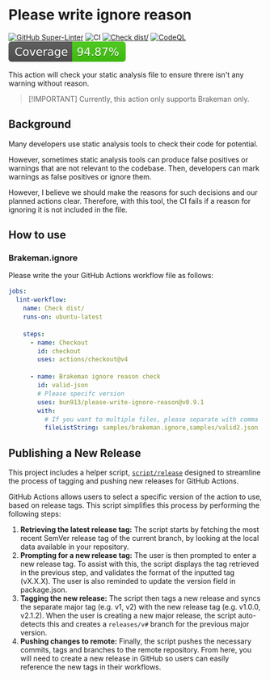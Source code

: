 # Please write ignore reason

[![GitHub Super-Linter](https://github.com/actions/typescript-action/actions/workflows/linter.yml/badge.svg)](https://github.com/super-linter/super-linter)
![CI](https://github.com/actions/typescript-action/actions/workflows/ci.yml/badge.svg)
[![Check dist/](https://github.com/actions/typescript-action/actions/workflows/check-dist.yml/badge.svg)](https://github.com/actions/typescript-action/actions/workflows/check-dist.yml)
[![CodeQL](https://github.com/actions/typescript-action/actions/workflows/codeql-analysis.yml/badge.svg)](https://github.com/actions/typescript-action/actions/workflows/codeql-analysis.yml)
[![Coverage](./badges/coverage.svg)](./badges/coverage.svg)

This action will check your static analysis file to ensure threre isn't any
warning without reason.

> [!IMPORTANT] Currently, this action only supports Brakeman only.

## Background

Many developers use static analysis tools to check their code for potential.

However, sometimes static analysis tools can produce false positives or warnings
that are not relevant to the codebase. Then, developers can mark warnings as
false positives or ignore them.

However, I believe we should make the reasons for such decisions and our planned
actions clear. Therefore, with this tool, the CI fails if a reason for ignoring
it is not included in the file.

## How to use

### Brakeman.ignore

Please write the your GitHub Actions workflow file as follows:

```yaml
jobs:
  lint-workflow:
    name: Check dist/
    runs-on: ubuntu-latest

    steps:
      - name: Checkout
        id: checkout
        uses: actions/checkout@v4

      - name: Brakeman ignore reason check
        id: valid-json
        # Please specifc version
        uses: bun913/please-write-ignore-reason@v0.9.1
        with:
          # If you want to multiple files, please separate with comma
          fileListString: samples/brakeman.ignore,samples/valid2.json
```

## Publishing a New Release

This project includes a helper script, [`script/release`](./script/release)
designed to streamline the process of tagging and pushing new releases for
GitHub Actions.

GitHub Actions allows users to select a specific version of the action to use,
based on release tags. This script simplifies this process by performing the
following steps:

1. **Retrieving the latest release tag:** The script starts by fetching the most
   recent SemVer release tag of the current branch, by looking at the local data
   available in your repository.
1. **Prompting for a new release tag:** The user is then prompted to enter a new
   release tag. To assist with this, the script displays the tag retrieved in
   the previous step, and validates the format of the inputted tag (vX.X.X). The
   user is also reminded to update the version field in package.json.
1. **Tagging the new release:** The script then tags a new release and syncs the
   separate major tag (e.g. v1, v2) with the new release tag (e.g. v1.0.0,
   v2.1.2). When the user is creating a new major release, the script
   auto-detects this and creates a `releases/v#` branch for the previous major
   version.
1. **Pushing changes to remote:** Finally, the script pushes the necessary
   commits, tags and branches to the remote repository. From here, you will need
   to create a new release in GitHub so users can easily reference the new tags
   in their workflows.

